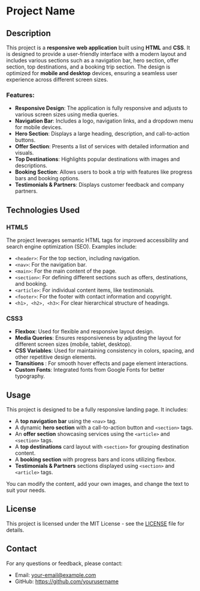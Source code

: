 <h1>Project Name</h1>

<h2>Description</h2>
<p>
    This project is a <strong>responsive web application</strong> built using <strong>HTML</strong> and <strong>CSS</strong>. It is designed to provide a user-friendly interface with a modern layout and includes various sections such as a navigation bar, hero section, offer section, top destinations, and a booking trip section. The design is optimized for <strong>mobile and desktop</strong> devices, ensuring a seamless user experience across different screen sizes.
</p>

<h3>Features:</h3>
<ul>
    <li><strong>Responsive Design</strong>: The application is fully responsive and adjusts to various screen sizes using media queries.</li>
    <li><strong>Navigation Bar</strong>: Includes a logo, navigation links, and a dropdown menu for mobile devices.</li>
    <li><strong>Hero Section</strong>: Displays a large heading, description, and call-to-action buttons.</li>
    <li><strong>Offer Section</strong>: Presents a list of services with detailed information and visuals.</li>
    <li><strong>Top Destinations</strong>: Highlights popular destinations with images and descriptions.</li>
    <li><strong>Booking Section</strong>: Allows users to book a trip with features like progress bars and booking options.</li>
    <li><strong>Testimonials & Partners</strong>: Displays customer feedback and company partners.</li>
</ul>

<h2>Technologies Used</h2>

<h3>HTML5</h3>
<p>The project leverages semantic HTML tags for improved accessibility and search engine optimization (SEO). Examples include:</p>
<ul>
    <li><code>&lt;header&gt;</code>: For the top section, including navigation.</li>
    <li><code>&lt;nav&gt;</code>: For the navigation bar.</li>
    <li><code>&lt;main&gt;</code>: For the main content of the page.</li>
    <li><code>&lt;section&gt;</code>: For defining different sections such as offers, destinations, and booking.</li>
    <li><code>&lt;article&gt;</code>: For individual content items, like testimonials.</li>
    <li><code>&lt;footer&gt;</code>: For the footer with contact information and copyright.</li>
    <li><code>&lt;h1&gt;, &lt;h2&gt;, &lt;h3&gt;</code>: For clear hierarchical structure of headings.</li>
</ul>

<h3>CSS3</h3>
<ul>
    <li><strong>Flexbox</strong>: Used for flexible and responsive layout design.</li>
    <li><strong>Media Queries</strong>: Ensures responsiveness by adjusting the layout for different screen sizes (mobile, tablet, desktop).</li>
    <li><strong>CSS Variables</strong>: Used for maintaining consistency in colors, spacing, and other repetitive design elements.</li>
    <li><strong>Transitions </strong>: For smooth hover effects and page element interactions.</li>
    <li><strong>Custom Fonts</strong>: Integrated fonts from Google Fonts for better typography.</li>
</ul>

<h2>Usage</h2>
<p>This project is designed to be a fully responsive landing page. It includes:</p>
<ul>
    <li>A <strong>top navigation bar</strong> using the <code>&lt;nav&gt;</code> tag.</li>
    <li>A dynamic <strong>hero section</strong> with a call-to-action button and <code>&lt;section&gt;</code> tags.</li>
    <li>An <strong>offer section</strong> showcasing services using the <code>&lt;article&gt;</code> and <code>&lt;section&gt;</code> tags.</li>
    <li>A <strong>top destinations</strong> card layout with <code>&lt;section&gt;</code> for grouping destination content.</li>
    <li>A <strong>booking section</strong> with progress bars and icons utilizing flexbox.</li>
    <li><strong>Testimonials & Partners</strong> sections displayed using <code>&lt;section&gt;</code> and <code>&lt;article&gt;</code> tags.</li>
</ul>
<p>You can modify the content, add your own images, and change the text to suit your needs.</p>

<h2>License</h2>
<p>This project is licensed under the MIT License - see the <a href="LICENSE">LICENSE</a> file for details.</p>

<h2>Contact</h2>
<p>For any questions or feedback, please contact:</p>
<ul>
    <li>Email: <a href="mailto:your-email@example.com">your-email@example.com</a></li>
    <li>GitHub: <a href="https://github.com/yourusername">https://github.com/yourusername</a></li>
</ul>
